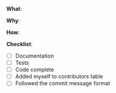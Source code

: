 <!--
Thanks for your interest in the project. I appreciate bugs filed and PRs submitted!

Please make sure that you are familiar with and follow the Code of Conduct for
this project (found in the CODE_OF_CONDUCT.md file).

Also, please make sure you're familiar with and follow the instructions in the
contributing guidelines (found in the CONTRIBUTING.md file).

If you're new to contributing to open source projects, you might find this free
video course helpful: http://kcd.im/pull-request

Please fill out the information below to expedite the review and (hopefully)
merge of your pull request!
-->

<!-- What changes are being made? (What feature/bug is being fixed here?) -->
**What**:

<!-- Why are these changes necessary? -->
**Why**:

<!-- How were these changes implemented? -->
**How**:

<!-- Have you done all of these things?  -->
**Checklist**:
<!-- add "N/A" to the end of each line that's irrelevant to your changes -->
- [ ] Documentation
- [ ] Tests
- [ ] Code complete
- [ ] Added myself to contributors table <!-- this is optional, see the contributing guidelines for instructions -->
- [ ] Followed the commit message format <!-- this is optional as well, we can fix it for you when we merge your PR, see the contributing guidelines for instructions -->

<!-- feel free to add additional comments -->
